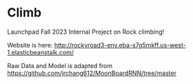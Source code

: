 # Climb
Launchpad Fall 2023 Internal Project on Rock climbing!

Website is here: http://rockyroad3-env.eba-s7g5mkff.us-west-1.elasticbeanstalk.com/

Raw Data and Model is adapted from https://github.com/jrchang612/MoonBoardRNN/tree/master 

